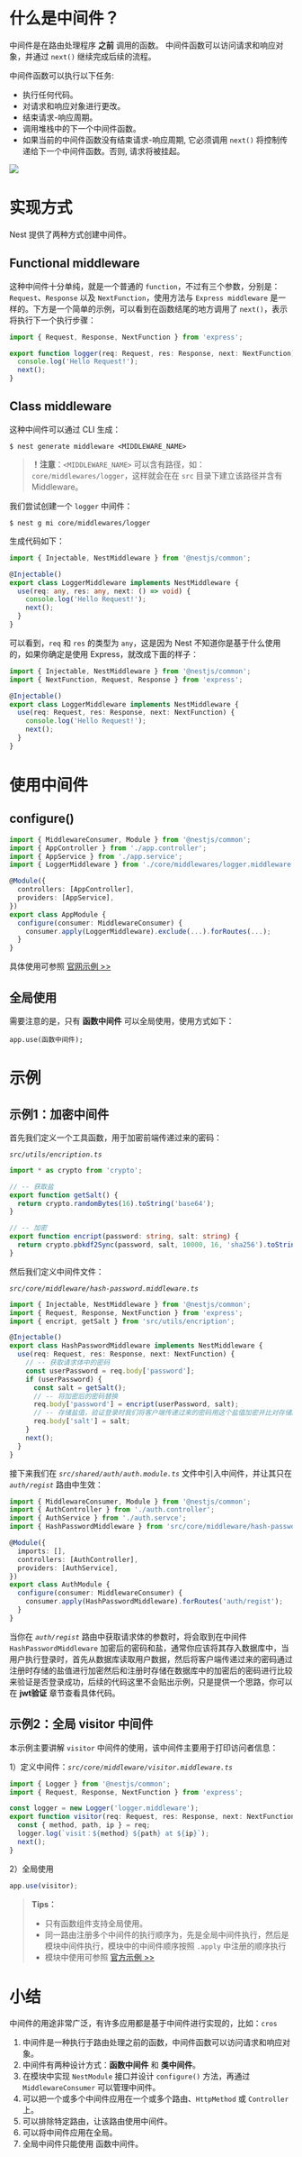 # 什么是中间件？

中间件是在路由处理程序 **之前** 调用的函数。 中间件函数可以访问请求和响应对象，并通过 `next()` 继续完成后续的流程。

中间件函数可以执行以下任务:

- 执行任何代码。
- 对请求和响应对象进行更改。
- 结束请求-响应周期。
- 调用堆栈中的下一个中间件函数。
- 如果当前的中间件函数没有结束请求-响应周期, 它必须调用 `next()` 将控制传递给下一个中间件函数。否则, 请求将被挂起。

![](./IMGS/201193386ebEEBHfmF.png)

# 实现方式

Nest 提供了两种方式创建中间件。

## Functional middleware

这种中间件十分单纯，就是一个普通的 `function`，不过有三个参数，分别是：`Request`、`Response` 以及 `NextFunction`，使用方法与 `Express middleware` 是一样的。下方是一个简单的示例，可以看到在函数结尾的地方调用了 `next()`，表示将执行下一个执行步骤：

```typescript
import { Request, Response, NextFunction } from 'express';

export function logger(req: Request, res: Response, next: NextFunction) {
  console.log('Hello Request!');
  next();
}
```

## Class middleware

这种中间件可以通过 CLI 生成：

```shell
$ nest generate middleware <MIDDLEWARE_NAME>
```

> **！注意**：`<MIDDLEWARE_NAME>` 可以含有路径，如：`core/middlewares/logger`，这样就会在在 `src` 目录下建立该路径并含有 Middleware。

我们尝试创建一个 `logger` 中间件：

```shell
$ nest g mi core/middlewares/logger 
```

生成代码如下：

```typescript
import { Injectable, NestMiddleware } from '@nestjs/common';

@Injectable()
export class LoggerMiddleware implements NestMiddleware {
  use(req: any, res: any, next: () => void) {
    console.log('Hello Request!');
    next();
  }
}
```

可以看到，`req` 和 `res` 的类型为 `any`，这是因为 Nest 不知道你是基于什么使用的，如果你确定是使用 Express，就改成下面的样子：

```typescript
import { Injectable, NestMiddleware } from '@nestjs/common';
import { NextFunction, Request, Response } from 'express';

@Injectable()
export class LoggerMiddleware implements NestMiddleware {
  use(req: Request, res: Response, next: NextFunction) {
    console.log('Hello Request!');
    next();
  }
}
```

# 使用中间件

## configure()

```typescript
import { MiddlewareConsumer, Module } from '@nestjs/common';
import { AppController } from './app.controller';
import { AppService } from './app.service';
import { LoggerMiddleware } from './core/middlewares/logger.middleware';

@Module({
  controllers: [AppController],
  providers: [AppService],
})
export class AppModule {
  configure(consumer: MiddlewareConsumer) {
    consumer.apply(LoggerMiddleware).exclude(...).forRoutes(...);
  }
}
```

具体使用可参照 [官网示例 >>](https://docs.nestjs.cn/9/middlewares?id=%e5%ba%94%e7%94%a8%e4%b8%ad%e9%97%b4%e4%bb%b6)

## 全局使用

需要注意的是，只有 **函数中间件** 可以全局使用，使用方式如下：

```
app.use(函数中间件);
```

# 示例

## 示例1：加密中间件

首先我们定义一个工具函数，用于加密前端传递过来的密码：

*`src/utils/encription.ts`*

```typescript
import * as crypto from 'crypto';

// -- 获取盐
export function getSalt() {
  return crypto.randomBytes(16).toString('base64');
}

// -- 加密
export function encript(password: string, salt: string) {
  return crypto.pbkdf2Sync(password, salt, 10000, 16, 'sha256').toString('base64');
}
```

然后我们定义中间件文件：

*`src/core/middleware/hash-password.middleware.ts`*

```typescript
import { Injectable, NestMiddleware } from '@nestjs/common';
import { Request, Response, NextFunction } from 'express';
import { encript, getSalt } from 'src/utils/encription';

@Injectable()
export class HashPasswordMiddleware implements NestMiddleware {
  use(req: Request, res: Response, next: NextFunction) {
    // -- 获取请求体中的密码
    const userPassword = req.body['password'];
    if (userPassword) {
      const salt = getSalt();
      // -- 将加密后的密码替换
      req.body['password'] = encript(userPassword, salt);
      // -- 存储盐值，验证登录时我们将客户端传递过来的密码用这个盐值加密并比对存储的加密密码用于判断是否登录成功
      req.body['salt'] = salt;
    }
    next();
  }
}
```

接下来我们在 *`src/shared/auth/auth.module.ts`* 文件中引入中间件，并让其只在 *`auth/regist`* 路由中生效：

```typescript
import { MiddlewareConsumer, Module } from '@nestjs/common';
import { AuthController } from './auth.controller';
import { AuthService } from './auth.servce';
import { HashPasswordMiddleware } from 'src/core/middleware/hash-password.middleware';

@Module({
  imports: [],
  controllers: [AuthController],
  providers: [AuthService],
})
export class AuthModule {
  configure(consumer: MiddlewareConsumer) {
    consumer.apply(HashPasswordMiddleware).forRoutes('auth/regist');
  }
}
```

当你在 *`auth/regist`* 路由中获取请求体的参数时，将会取到在中间件 `HashPasswordMiddleware` 加密后的密码和盐，通常你应该将其存入数据库中，当用户执行登录时，首先从数据库读取用户数据，然后将客户端传递过来的密码通过注册时存储的盐值进行加密然后和注册时存储在数据库中的加密后的密码进行比较来验证是否登录成功，后续的代码这里不会贴出示例，只是提供一个思路，你可以在 **jwt验证** 章节查看具体代码。

## 示例2：全局 visitor 中间件

本示例主要讲解  `visitor` 中间件的使用，该中间件主要用于打印访问者信息：

1）定义中间件：*`src/core/middleware/visitor.middleware.ts`*

```typescript
import { Logger } from '@nestjs/common';
import { Request, Response, NextFunction } from 'express';

const logger = new Logger('logger.middleware');
export function visitor(req: Request, res: Response, next: NextFunction) {
  const { method, path, ip } = req;
  logger.log(`visit：${method} ${path} at ${ip}`);
  next();
}
```

2）全局使用

```typescript
app.use(visitor);
```

> **Tips：**
>
> - 只有函数组件支持全局使用。
> - 同一路由注册多个中间件的执行顺序为，先是全局中间件执行，然后是模块中间件执行，模块中的中间件顺序按照 `.apply` 中注册的顺序执行
> - 模块中使用可参照 [官方示例 >>](https://docs.nestjs.cn/8/middlewares?id=%e5%ba%94%e7%94%a8%e4%b8%ad%e9%97%b4%e4%bb%b6)

# 小结

中间件的用途非常广泛，有许多应用都是基于中间件进行实现的，比如：`cros`

1. 中间件是一种执行于路由处理之前的函数，中间件函数可以访问请求和响应对象。
2. 中间件有两种设计方式：**函数中间件** 和 **类中间件**。
3. 在模块中实现 `NestModule` 接口并设计 `configure()` 方法，再通过 `MiddlewareConsumer` 可以管理中间件。
4. 可以把一个或多个中间件应用在一个或多个路由、`HttpMethod` 或 `Controller` 上。
5. 可以排除特定路由，让该路由使用中间件。
6. 可以将中间件应用在全局。
7. 全局中间件只能使用 函数中间件。
